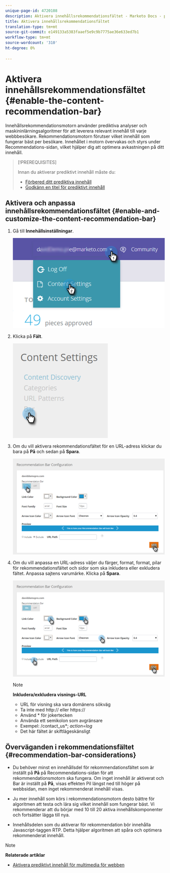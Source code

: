 ```yaml
---
unique-page-id: 4720108
description: Aktivera innehållsrekommendationsfältet - Marketo Docs - produktdokumentation
title: Aktivera innehållsrekommendationsfältet
translation-type: tm+mt
source-git-commit: e149133a5383faaef5e9c9b7775ae36e633ed7b1
workflow-type: tm+mt
source-wordcount: '310'
ht-degree: 0%

---
```



# Aktivera innehållsrekommendationsfältet {#enable-the-content-recommendation-bar}

Innehållsrekommendationsmotorn använder prediktiva analyser och maskininlärningsalgoritmer för att leverera relevant innehåll till varje webbbesökare. Rekommendationsmotorn förutser vilket innehåll som fungerar bäst per besökare. Innehållet i motorn övervakas och styrs under Recommendations-sidan, vilket hjälper dig att optimera avkastningen på ditt innehåll.

>[!PREREQUISITES]
>
>Innan du aktiverar prediktivt innehåll måste du:
>
>* [Förbered ditt prediktiva innehåll](http://docs.marketo.com/display/docs/edit+predictive+content)
>* [Godkänn en titel för prediktivt innehåll](/help/marketo/product-docs/predictive-content/working-with-all-content/approve-a-title-for-predictive-content.md)


## Aktivera och anpassa innehållsrekommendationsfältet {#enable-and-customize-the-content-recommendation-bar}

1. Gå till **Innehållsinställningar**.

   ![](assets/settings-dropdown-hand.png)

1. Klicka på **Fält**.

   ![](assets/content-settings-bar-hand.png)

1. Om du vill aktivera rekommendationsfältet för en URL-adress klickar du bara på **På** och sedan på **Spara**.

   ![](assets/bar-enable.png)

1. Om du vill anpassa en URL-adress väljer du färger, format, format, pilar för rekommendationsfältet och sidor som ska inkludera eller exkludera fältet. Anpassa sajtens varumärke. Klicka på **Spara**.

   ![](assets/bar-customize-details-hands.png)

   >[!NOTE]
   >
   >**Inkludera/exkludera visnings-URL**
   >
   >    * URL för visning ska vara domänens sökväg
   >    * Ta inte med http:// eller https://
   >    * Använd * för jokertecken
   * Använda ett semikolon som avgränsare
   * Exempel: /contact_us*; *action=log*
   * Det här fältet är skiftlägeskänsligt


## Överväganden i rekommendationsfältet {#recommendation-bar-considerations}

* Du behöver minst en innehållsdel för rekommendationsfältet som är inställt på **På** på Recommendations-sidan för att rekommendationsmotorn ska fungera. Om inget innehåll är aktiverat och Bar är inställt på **På**, visas effekten Pil längst ned till höger på webbsidan, men inget rekommenderat innehåll visas.

* Ju mer innehåll som körs i rekommendationsmotorn desto bättre för algoritmen att testa och lära sig vilket innehåll som fungerar bäst. Vi rekommenderar att du börjar med 10 till 20 aktiva innehållskomponenter och fortsätter lägga till nya.
* Innehållsdelen som du aktiverar för rekommendation bör innehålla Javascript-taggen RTP. Detta hjälper algoritmen att spåra och optimera rekommenderat innehåll.

>[!NOTE]
**Relaterade artiklar**
* [Aktivera prediktivt innehåll för multimedia för webben](enable-predictive-content-for-web-rich-media.md)

